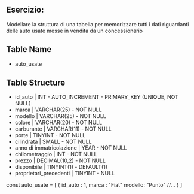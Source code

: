  ## Esercizio:
 
 Modellare la struttura di una tabella per memorizzare tutti i dati riguardanti delle auto usate messe in vendita da un concessionario


 ## Table Name

- auto_usate

 ## Table Structure

- id_auto | INT - AUTO_INCREMENT - PRIMARY_KEY (UNIQUE, NOT NULL)
- marca | VARCHAR(25) - NOT NULL
- modello | VARCHAR(25) - NOT NULL
- colore | VARCHAR(20) - NOT NULL    
- carburante | VARCHAR(11) - NOT NULL
- porte | TINYINT - NOT NULL
- cilindrata | SMALL - NOT NULL
- anno di immatricolazione | YEAR - NOT NULL
- chilometraggio | INT - NOT NULL
- prezzo | DECIMAL(10,2) - NOT NULL
- disponibile | TINYINT(1) - DEFAULT(1) 
- proprietari_precedenti | TINYINT - NULL


const auto_usate = [ 
    {
        id_auto : 1,
        marca : "Fiat"
        modello: "Punto"
        //...
    }
]